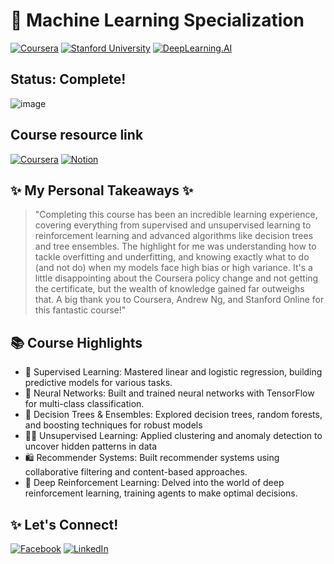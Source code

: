 # 🚀 Machine Learning Specialization

[![Coursera](https://img.shields.io/badge/Coursera-%230056D2.svg?style=for-the-badge&logo=Coursera&logoColor=white)](https://www.coursera.org/specializations/machine-learning-introduction)
[![Stanford University](https://img.shields.io/badge/Stanford_University-red?style=for-the-badge&logo=Stanford_University&logoColor=white)](https://www.stanford.edu/)
[![DeepLearning.AI](https://img.shields.io/badge/DeepLearning.AI-blue?style=for-the-badge&logo=DeepLearning.AI&logoColor=white)](https://deeplearning.ai/)

## Status: Complete! <br>
![image](https://github.com/quang2719/Machine-Learning-Specialization-Stanford-Online-Deeplearning.ai/blob/main/Final%20result/Screenshot%202024-08-20%20132101.png?raw=true)<br>
## Course resource link

[![Coursera](https://img.shields.io/badge/Coursera-%230056D2.svg?style=for-the-badge&logo=Coursera&logoColor=white)](https://www.coursera.org/specializations/machine-learning-introduction)
[![Notion](https://img.shields.io/badge/Notion-black?style=for-the-badge&logo=Notion&logoColor=white)](https://coordinated-title-01a.notion.site/Machine-Learning-Specialization-0c473cfe96a24981961c2df69ec08084)


## ✨ My Personal Takeaways ✨

> "Completing this course has been an incredible learning experience, covering everything from supervised and unsupervised learning to reinforcement learning and advanced algorithms like decision trees and tree ensembles. The highlight for me was understanding how to tackle overfitting and underfitting, and knowing exactly what to do (and not do) when my models face high bias or high variance. It's a little disappointing about the Coursera policy change and not getting the certificate, but the wealth of knowledge gained far outweighs that. A big thank you to Coursera, Andrew Ng, and Stanford Online for this fantastic course!" 

## 📚 Course Highlights 

* 🧠 Supervised Learning: Mastered linear and logistic regression, building predictive models for various tasks.
* 🤖 Neural Networks:  Built and trained neural networks with TensorFlow for multi-class classification.
* 🌳 Decision Trees & Ensembles: Explored decision trees, random forests, and boosting techniques for robust models
* 🕵️‍♀️ Unsupervised Learning:  Applied clustering and anomaly detection to uncover hidden patterns in data
* 🛍️ Recommender Systems: Built recommender systems using collaborative filtering and content-based approaches.
* 🤖 Deep Reinforcement Learning: Delved into the world of deep reinforcement learning, training agents to make optimal decisions.

## ✨ Let's Connect! 

[![Facebook](https://img.shields.io/badge/Facebook-blue?style=for-the-badge&logo=Facebook&logoColor=white)](https://www.facebook.com/qq2719/)
[![LinkedIn](https://img.shields.io/badge/LinkedIn-0077B5?style=for-the-badge&logo=linkedin&logoColor=white)](https://www.linkedin.com/in/quang-nv-ptit/) 

